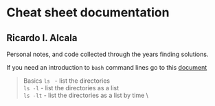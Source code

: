 # Cheat sheet documentation

## Ricardo I. Alcala

Personal notes, and code collected through the years finding solutions.

If you need an introduction to ```bash``` command lines go to this [document](https://github.com/ricardoi/cheatsheets/blob/master/commandsUNIX.pdf)

> Basics
> `ls ` - list the directories \
> `ls -l` - list the directories as a list \
> `ls -lt` - list the directories as a list by time \

